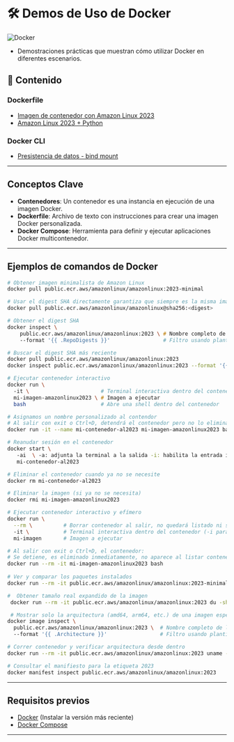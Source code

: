 # 🛠️ Demos de Uso de Docker
![Docker](https://img.shields.io/badge/docker-%230db7ed.svg?style=for-the-badge&logo=docker&logoColor=white)
- Demostraciones prácticas que muestran cómo utilizar Docker en diferentes escenarios.

## 📂 Contenido
### Dockerfile
- [Imagen de contenedor con Amazon Linux 2023](https://github.com/samuelrojasm/demo-docker/tree/main/dockerfile-examples/amazonlinux2023-demo)
- [Amazon Linux 2023 + Python](https://github.com/samuelrojasm/demo-docker/tree/main/dockerfile-examples/amazonlinux2023-python)

### Docker CLI
- [Presistencia de datos - bind mount](https://github.com/samuelrojasm/demo-docker/tree/main/data-management/persistencia-datos)

---

## Conceptos Clave
- **Contenedores**: Un contenedor es una instancia en ejecución de una imagen Docker.
- **Dockerfile**: Archivo de texto con instrucciones para crear una imagen Docker personalizada.
- **Docker Compose**: Herramienta para definir y ejecutar aplicaciones Docker multicontenedor.

---

## Ejemplos de comandos de Docker

```zsh
# Obtener imagen minimalista de Amazon Linux
docker pull public.ecr.aws/amazonlinux/amazonlinux:2023-minimal

# Usar el digest SHA directamente garantiza que siempre es la misma imagen
docker pull public.ecr.aws/amazonlinux/amazonlinux@sha256:<digest>

# Obtener el digest SHA
docker inspect \
    public.ecr.aws/amazonlinux/amazonlinux:2023 \ # Nombre completo de la imagen
    --format '{{ .RepoDigests }}'                 # Filtro usando plantilla Go con propiedad del objeto de salida (JSON)

# Buscar el digest SHA más reciente
docker pull public.ecr.aws/amazonlinux/amazonlinux:2023
docker inspect public.ecr.aws/amazonlinux/amazonlinux:2023 --format '{{ index .RepoDigests 0 }}'

# Ejecutar contenedor interactivo
docker run \ 
  -it \                       # Terminal interactiva dentro del contenedor (-i para input interactivo, -t para emular un pseudo-TTY).
  mi-imagen-amazonlinux2023 \ # Imagen a ejecutar
  bash                        # Abre una shell dentro del contenedor

# Asignamos un nombre personalizado al contendor
# Al salir con exit o Ctrl+D, detendrá el contenedor pero no lo eliminará
docker run -it --name mi-contenedor-al2023 mi-imagen-amazonlinux2023 bash

# Reanudar sesión en el contenedor
docker start \ 
   -ai  \ -a: adjunta la terminal a la salida -i: habilita la entrada interactiva
   mi-contenedor-al2023

# Eliminar el contenedor cuando ya no se necesite
docker rm mi-contenedor-al2023

# Eliminar la imagen (si ya no se necesita)
docker rmi mi-imagen-amazonlinux2023

# Ejecutar contenedor interactivo y efímero
docker run \
  --rm \          # Borrar contenedor al salir, no quedará listado ni siquiera con docker container ls -a.
  -it \           # Terminal interactiva dentro del contenedor (-i para input interactivo, -t para emular un pseudo-TTY).
  mi-imagen       # Imagen a ejecutar

# Al salir con exit o Ctrl+D, el contenedor:
# Se detiene, es eliminado inmediatamente, no aparece al listar contenedores detenidos
docker run --rm -it mi-imagen-amazonlinux2023 bash
  
# Ver y comparar los paquetes instalados
docker run --rm -it public.ecr.aws/amazonlinux/amazonlinux:2023-minimal rpm -qa

#  Obtener tamaño real expandido de la imagen
 docker run --rm -it public.ecr.aws/amazonlinux/amazonlinux:2023 du -sh /

 # Mostrar solo la arquitectura (amd64, arm64, etc.) de una imagen específica
docker image inspect \
  public.ecr.aws/amazonlinux/amazonlinux:2023 \  # Nombre completo de la imagen
  --format '{{ .Architecture }}'                 # Filtro usando plantilla Go con propiedad del objeto de salida (JSON)

# Correr contenedor y verificar arquitectura desde dentro
docker run --rm -it public.ecr.aws/amazonlinux/amazonlinux:2023 uname -m

# Consultar el manifiesto para la etiqueta 2023
docker manifest inspect public.ecr.aws/amazonlinux/amazonlinux:2023

```

---

## Requisitos previos
- [Docker](https://www.docker.com/get-started) (Instalar la versión más reciente)
- [Docker Compose](https://docs.docker.com/compose/install/)

---
